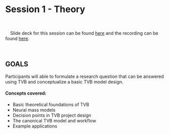 # Session 1 - Theory

<br>

&nbsp;&nbsp;&nbsp;&nbsp;Slide deck for this session can be found [here](https://docs.google.com/presentation/d/1m162HYdZUSFA2WCnUa9mi3SdtjetL12cw4RU8mI_GLk/edit?usp=drive_link) and the recording can be found [here](https://1sfu-my.sharepoint.com/personal/jwa415_sfu_ca/_layouts/15/stream.aspx?id=%2Fpersonal%2Fjwa415%5Fsfu%5Fca%2FDocuments%2FTVB%5Fstudy%5Fgroup%2F1%2Emov&nav=eyJyZWZlcnJhbEluZm8iOnsicmVmZXJyYWxBcHAiOiJPbmVEcml2ZUZvckJ1c2luZXNzIiwicmVmZXJyYWxBcHBQbGF0Zm9ybSI6IldlYiIsInJlZmVycmFsTW9kZSI6InZpZXciLCJyZWZlcnJhbFZpZXciOiJNeUZpbGVzTGlua0NvcHkifX0&ga=1&referrer=StreamWebApp%2EWeb&referrerScenario=AddressBarCopied%2Eview%2E90bb1e2b%2Dccac%2D467b%2D8370%2D71004d590783).

<br>

## GOALS
Participants will able to formulate a research question that can be answered using TVB and conceptualize a basic TVB model design.

#### Concepts covered: 
- Basic theoretical foundations of TVB
- Neural mass models
- Decision points in TVB project design
- The canonical TVB model and workflow 
- Example applications
